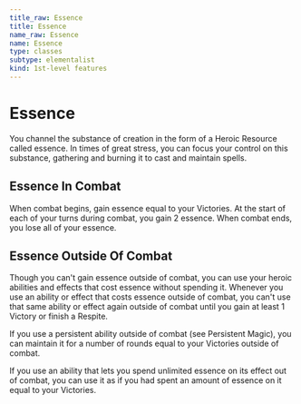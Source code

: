 ```yaml
---
title_raw: Essence
title: Essence
name_raw: Essence
name: Essence
type: classes
subtype: elementalist
kind: 1st-level features
---
```


# Essence

You channel the substance of creation in the form of a Heroic Resource called essence. In times of great stress, you can focus your control on this substance, gathering and burning it to cast and maintain spells.

## Essence In Combat

When combat begins, gain essence equal to your Victories. At the start of each of your turns during combat, you gain 2 essence. When combat ends, you lose all of your essence.

## Essence Outside Of Combat

Though you can't gain essence outside of combat, you can use your heroic abilities and effects that cost essence without spending it. Whenever you use an ability or effect that costs essence outside of combat, you can't use that same ability or effect again outside of combat until you gain at least 1 Victory or finish a Respite.

If you use a persistent ability outside of combat (see Persistent Magic), you can maintain it for a number of rounds equal to your Victories outside of combat.

If you use an ability that lets you spend unlimited essence on its effect out of combat, you can use it as if you had spent an amount of essence on it equal to your Victories.
